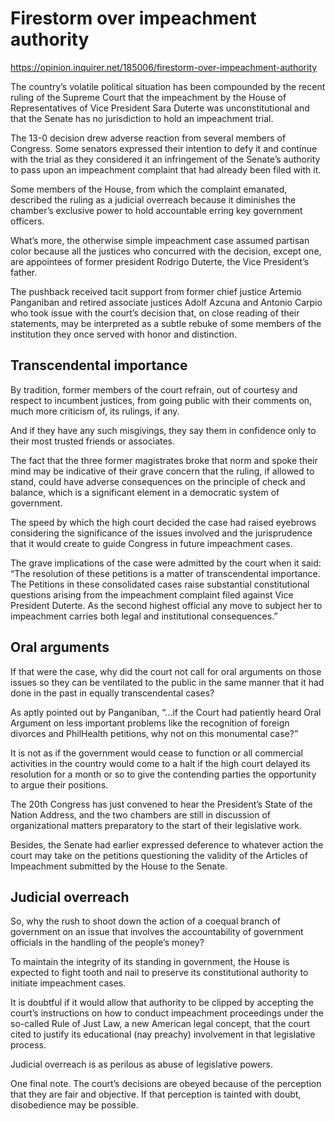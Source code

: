 # Firestorm over impeachment authority

https://opinion.inquirer.net/185006/firestorm-over-impeachment-authority



The country’s volatile political situation has been compounded by the recent ruling of the Supreme Court that the impeachment by the House of Representatives of Vice President Sara Duterte was unconstitutional and that the Senate has no jurisdiction to hold an impeachment trial.

​The 13-0 decision drew adverse reaction from several members of Congress. Some senators expressed their intention to defy it and continue with the trial as they considered it an infringement of the Senate’s authority to pass upon an impeachment complaint that had already been filed with it.

​Some members of the House, from which the complaint emanated, described the ruling as a judicial overreach because it diminishes the chamber’s exclusive power to hold accountable erring key government officers.

​What’s more, the otherwise simple impeachment case assumed partisan color because all the justices who concurred with the decision, except one, are appointees of former president Rodrigo Duterte, the Vice President’s father.

​The pushback received tacit support from former chief justice Artemio Panganiban and retired associate justices Adolf Azcuna and Antonio Carpio who took issue with the court’s decision that, on close reading of their statements, may be interpreted as a subtle rebuke of some members of the institution they once served with honor and distinction.



##  Transcendental importance



​By tradition, former members of the court refrain, out of courtesy and respect to incumbent justices, from going public with their comments on, much more criticism of, its rulings, if any.

​And if they have any such misgivings, they say them in confidence only to their most trusted friends or associates.

The fact that the three former magistrates broke that norm and spoke their mind may be indicative of their grave concern that the ruling, if allowed to stand, could have adverse consequences on the principle of check and balance, which is a significant element in a democratic system of government.

​The speed by which the high court decided the case had raised eyebrows considering the significance of the issues involved and the jurisprudence that it would create to guide Congress in future impeachment cases.

​The grave implications of the case were admitted by the court when it said: “The resolution of these petitions is a matter of transcendental importance. The Petitions in these consolidated cases raise substantial constitutional questions arising from the impeachment complaint filed against Vice President Duterte. As the second highest official any move to subject her to impeachment carries both legal and institutional consequences.”



##  Oral arguments



​If that were the case, why did the court not call for oral arguments on those issues so they can be ventilated to the public in the same manner that it had done in the past in equally transcendental cases?

​As aptly pointed out by Panganiban, “…if the Court had patiently heard Oral Argument on less important problems like the recognition of foreign divorces and PhilHealth petitions, why not on this monumental case?”

​It is not as if the government would cease to function or all commercial activities in the country would come to a halt if the high court delayed its resolution for a month or so to give the contending parties the opportunity to argue their positions.

​The 20th Congress has just convened to hear the President’s State of the Nation Address, and the two chambers are still in discussion of organizational matters preparatory to the start of their legislative work.

​Besides, the Senate had earlier expressed deference to whatever action the court may take on the petitions questioning the validity of the Articles of Impeachment submitted by the House to the Senate.



##  Judicial overreach



​So, why the rush to shoot down the action of a coequal branch of government on an issue that involves the accountability of government officials in the handling of the people’s money?

​To maintain the integrity of its standing in government, the House is expected to fight tooth and nail to preserve its constitutional authority to initiate impeachment cases.

​It is doubtful if it would allow that authority to be clipped by accepting the court’s instructions on how to conduct impeachment proceedings under the so-called Rule of Just Law, a new American legal concept, that the court cited to justify its educational (nay preachy) involvement in that legislative process.

​Judicial overreach is as perilous as abuse of legislative powers.

​One final note. The court’s decisions are obeyed because of the perception that they are fair and objective. If that perception is tainted with doubt, disobedience may be possible.